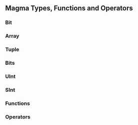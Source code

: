 ## Magma Types, Functions and Operators

### Bit

### Array

### Tuple

### Bits

### UInt

### SInt

### Functions

### Operators


